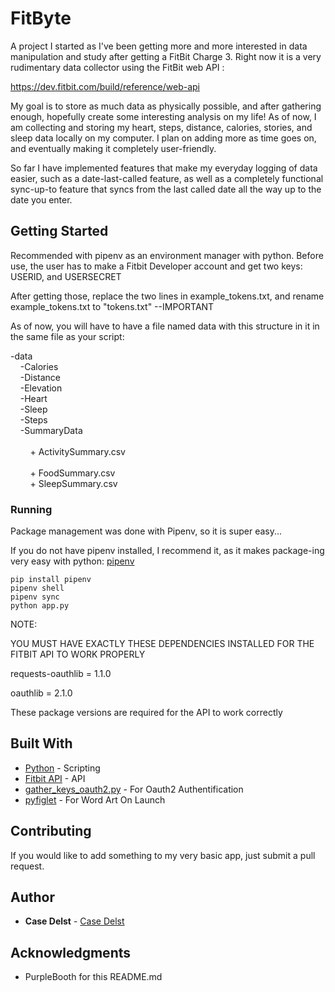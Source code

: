 # FitByte

A project I started as I've been getting more and more interested in data manipulation and study after getting a FitBit Charge 3.  Right now it is a very rudimentary data collector using the FitBit web API :

https://dev.fitbit.com/build/reference/web-api

My goal is to store as much data as physically possible, and after gathering enough, hopefully create some interesting analysis on my life!  As of now, I am collecting and storing my heart, steps, distance, calories, stories, and sleep data locally on my computer.  I plan on adding more as time goes on, and eventually making it completely user-friendly.  

So far I have implemented features that make my everyday logging of data easier, such as a date-last-called feature, as well as a completely functional sync-up-to feature that syncs from the last called date all the way up to the date you enter.  

## Getting Started

Recommended with pipenv as an environment manager with python.  Before use, the user has to make a Fitbit Developer account and get two keys:
USERID, and USERSECRET

After getting those, replace the two lines in example_tokens.txt, and rename example_tokens.txt to "tokens.txt" --IMPORTANT

As of now, you will have to have a file named data with this structure in it in the same file as your script:

-data  <br>
&nbsp;&nbsp;&nbsp;&nbsp;-Calories  <br>
&nbsp;&nbsp;&nbsp;&nbsp;-Distance  <br>
&nbsp;&nbsp;&nbsp;&nbsp;-Elevation  <br>
&nbsp;&nbsp;&nbsp;&nbsp;-Heart  <br>
&nbsp;&nbsp;&nbsp;&nbsp;-Sleep  <br>
&nbsp;&nbsp;&nbsp;&nbsp;-Steps  <br>
&nbsp;&nbsp;&nbsp;&nbsp;-SummaryData  <br>  
&nbsp;&nbsp;&nbsp;&nbsp;&nbsp;&nbsp;&nbsp;&nbsp;+ ActivitySummary.csv  <br>     
&nbsp;&nbsp;&nbsp;&nbsp;&nbsp;&nbsp;&nbsp;&nbsp;+ FoodSummary.csv  <br>
&nbsp;&nbsp;&nbsp;&nbsp;&nbsp;&nbsp;&nbsp;&nbsp;+ SleepSummary.csv  <br>


### Running

Package management was done with Pipenv, so it is super easy...

If you do not have pipenv installed, I recommend it, as it makes package-ing very easy with python: [pipenv](https://github.com/pypa/pipenv)

```
pip install pipenv
pipenv shell
pipenv sync
python app.py
```

NOTE: 

YOU MUST HAVE EXACTLY THESE DEPENDENCIES INSTALLED FOR THE FITBIT API TO WORK PROPERLY

requests-oauthlib = 1.1.0

oauthlib = 2.1.0

These package versions are required for the API to work correctly

## Built With

* [Python](https://www.python.org) - Scripting
* [Fitbit API](https://github.com/orcasgit/python-fitbit) - API
* [gather_keys_oauth2.py](https://github.com/orcasgit/python-fitbit/blob/master/gather_keys_oauth2.py) - For Oauth2 Authentification
* [pyfiglet](https://www.devdungeon.com/content/create-ascii-art-text-banners-python) - For Word Art On Launch

## Contributing

If you would like to add something to my very basic app, just submit a pull request. 

## Author

* **Case Delst** - [Case Delst](https://github.com/CaseDelst)

## Acknowledgments

* PurpleBooth for this README.md

